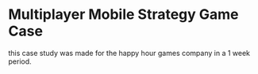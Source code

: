 # Multiplayer Mobile Strategy Game Case
 this case study was made for the happy hour games company in a 1 week period.

